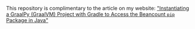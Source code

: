 This repository is complimentary to the article on my website: ["Instantiating a GraalPy (GraalVM) Project with Gradle to Access the Beancount `pip` Package in Java"](https://www.bluetainer.nl/blog/a-graalpy-graalvm-project-with-gradle-beancount-pip-package-java)
